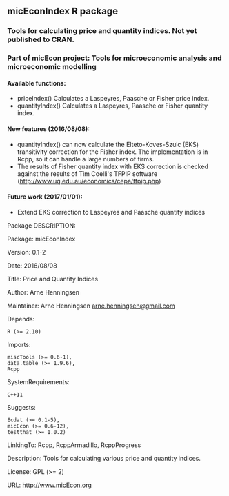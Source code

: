 ## micEconIndex R package

### Tools for calculating price and quantity indices. Not yet published to CRAN.

### Part of micEcon project: Tools for microeconomic analysis and microeconomic modelling

#### Available functions:
* priceIndex()	  Calculates a Laspeyres, Paasche or Fisher price index.
* quantityIndex()	Calculates a Laspeyres, Paasche or Fisher quantity index.

#### New features (2016/08/08):
* quantityIndex() can now calculate the Elteto-Koves-Szulc (EKS) transitivity correction for the Fisher index. The implementation is in Rcpp, so it can handle a large numbers of firms.
* The results of Fisher quantity index with EKS correction is checked against the results of Tim Coelli's TFPIP software (http://www.uq.edu.au/economics/cepa/tfpip.php)

#### Future work (2017/01/01):
* Extend EKS correction to Laspeyres and Paasche quantity indices


Package DESCRIPTION:

Package: micEconIndex

Version: 0.1-2

Date: 2016/08/08

Title: Price and Quantity Indices

Author: Arne Henningsen

Maintainer: Arne Henningsen <arne.henningsen@gmail.com>

Depends:

    R (>= 2.10)

Imports:

    miscTools (>= 0.6-1),
    data.table (>= 1.9.6),
    Rcpp

SystemRequirements:

    C++11

Suggests:

    Ecdat (>= 0.1-5),
    micEcon (>= 0.6-12),
    testthat (>= 1.0.2)

LinkingTo: Rcpp, RcppArmadillo, RcppProgress

Description: Tools for calculating various price and quantity indices.

License: GPL (>= 2)

URL: http://www.micEcon.org
